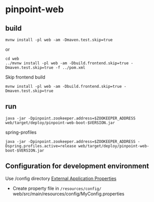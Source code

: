 # pinpoint-web

## build

```  
mvnw install -pl web -am -Dmaven.test.skip=true
```
 
or

``` 
cd web
../mvnw install -pl web -am -Dbuild.frontend.skip=true -Dmaven.test.skip=true -f ../pom.xml
```


Skip frontend build
```
mvnw install -pl web -am -Dbuild.frontend.skip=true -Dmaven.test.skip=true
```

## run
```
java -jar -Dpinpoint.zookeeper.address=$ZOOKEEPER_ADDRESS web/target/deploy/pinpoint-web-boot-$VERSION.jar
```

spring-profiles
```
java -jar -Dpinpoint.zookeeper.address=$ZOOKEEPER_ADDRESS -Dspring.profiles.active=release web/target/deploy/pinpoint-web-boot-$VERSION.jar
```

## Configuration for development environment
Use /config directory [External Application Properties](https://docs.spring.io/spring-boot/docs/current/reference/html/features.html#features.external-config.files)
- Create property file in `/resources/config/`
  web/src/main/resources/config/MyConfig.properties

